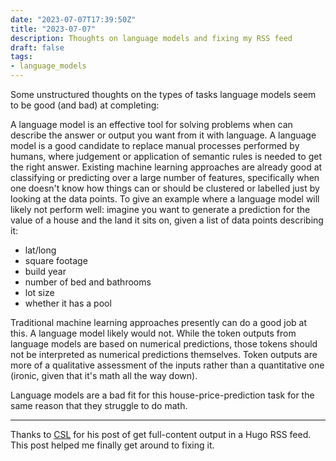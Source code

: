 ```yaml
---
date: "2023-07-07T17:39:50Z"
title: "2023-07-07"
description: Thoughts on language models and fixing my RSS feed
draft: false
tags:
- language_models
---
```


Some unstructured thoughts on the types of tasks language models seem to be good (and bad) at completing:

A language model is an effective tool for solving problems when can describe the answer or output you want from it with language.
A language model is a good candidate to replace manual processes performed by humans, where judgement or application of semantic rules is needed to get the right answer.
Existing machine learning approaches are already good at classifying or predicting over a large number of features, specifically when one doesn't know how things can or should be clustered or labelled just by looking at the data points.
To give an example where a language model will likely not perform well: imagine you want to generate a prediction for the value of a house and the land it sits on, given a list of data points describing it:

- lat/long
- square footage
- build year
- number of bed and bathrooms
- lot size
- whether it has a pool

Traditional machine learning approaches presently can do a good job at this.
A language model likely would not.
While the token outputs from language models are based on numerical predictions, those tokens should not be interpreted as numerical predictions themselves.
Token outputs are more of a qualitative assessment of the inputs rather than a quantitative one (ironic, given that it's math all the way down).

Language models are a bad fit for this house-price-prediction task for the same reason that they struggle to do math.

---

Thanks to [CSL](https://blog.cubercsl.site/en/post/rssfullcontent-in-hugo/) for his post of get full-content output in a Hugo RSS feed.
This post helped me finally get around to fixing it.
